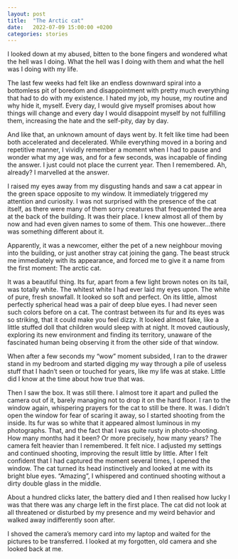 ```yaml
---
layout: post
title:  "The Arctic cat"
date:   2022-07-09 15:00:00 +0200
categories: stories
---
```


I looked down at my abused, bitten to the bone fingers and wondered what the hell was I doing. What the hell was I doing with them and what the hell was I doing with my life. 

The last few weeks had felt like an endless downward spiral into a bottomless pit of boredom and disappointment with pretty much everything that had to do with my existence. I hated my job, my house, my routine and why hide it, myself. Every day, I would give myself promises about how things will change and every day I would disappoint myself by not fulfilling them, increasing the hate and the self-pity, day by day. 

And like that, an unknown amount of days went by. It felt like time had been both accelerated and decelerated. While everything moved in a boring and repetitive manner, I vividly remember a moment when I had to pause and wonder what my age was, and for a few seconds, was incapable of finding the answer. I just could not place the current year. Then I remembered. Ah, already? I marvelled at the answer.

I raised my eyes away from my disgusting hands and saw a cat appear in the green space opposite to my window. It immediately triggered my attention and curiosity. I was not surprised with the presence of the cat itself, as there were many of them sorry creatures that frequented the area at the back of the building. It was their place. I knew almost all of them by now and had even given names to some of them. This one however…there was something different about it. 

Apparently, it was a newcomer, either the pet of a new neighbour moving into the building, or just another stray cat joining the gang. The beast struck me immediately with its appearance, and forced me to give it a name from the first moment: The arctic cat.

It was a beautiful thing. Its fur, apart from a few light brown notes on its tail, was totally white. The whitest white I had ever laid my eyes upon. The white of pure, fresh snowfall. It looked so soft and perfect. On its little, almost perfectly spherical head was a pair of deep blue eyes. I had never seen such colors before on a cat. The contrast between its fur and its eyes was so striking, that it could make you feel dizzy. It looked almost fake, like a little stuffed doll that children would sleep with at night. It moved cautiously, exploring its new environment and finding its territory, unaware of the fascinated human being observing it from the other side of that window.

When after a few seconds my “wow” moment subsided, I ran to the drawer stand in my bedroom and started digging my way through a pile of useless stuff that I hadn’t seen or touched for years, like my life was at stake. Little did I know at the time about how true that was. 

Then I saw the box. It was still there. I almost tore it apart and pulled the camera out of it, barely managing not to drop it on the hard floor. I ran to the window again, whispering prayers for the cat to still be there. It was. I didn’t open the window for fear of scaring it away, so I started shooting from the inside. Its fur was so white that it appeared almost luminous in my photographs. That, and the fact that I was quite rusty in photo-shooting. How many months had it been? Or more precisely, how many years? The camera felt heavier than I remembered. It felt nice. I adjusted my settings and continued shooting, improving the result little by little. After I felt confident that I had captured the moment several times, I opened the window. The cat turned its head instinctively and looked at me with its bright blue eyes. “Amazing”, I whispered and continued shooting without a dirty double glass in the middle.

About a hundred clicks later, the battery died and I then realised how lucky I was that there was any charge left in the first place. The cat did not look at all threatened or disturbed by my presence and my weird behavior and walked away indifferently soon after.

I shoved the camera’s memory card into my laptop and waited for the pictures to be transferred. I looked at my forgotten, old camera and she looked back at me.

